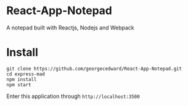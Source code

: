 # React-App-Notepad
A notepad built with Reactjs, Nodejs and Webpack

# Install
```
git clone https://github.com/georgecedward/React-App-Notepad.git
cd express-mad
npm install
npm start
```
Enter this application through `http://localhost:3500`
